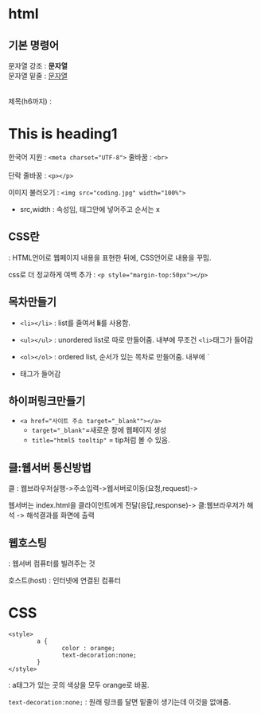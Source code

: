 # html

## 기본 명령어
문자열 강조 : <strong> 문자열 </strong>
<br>
문자열 밑줄 : <U> 문자열 </U>  
<br>

제목(h6까지) : <h1>This is heading1</h1> 

한국어 지원 : `<meta charset="UTF-8">` 
줄바꿈 : `<br>`  
<br>
단락 줄바꿈 : `<p></p>` 

이미지 불러오기 : `<img src="coding.jpg" width="100%">`
- src,width : 속성임, 태그안에 넣어주고 순서는 x

## CSS란
: HTML언어로 웹페이지 내용을 표현한 뒤에, CSS언어로 내용을 꾸밈.

css로 더 정교하게 여백 추가 : `<p style="margin-top:50px"></p>` 

## 목차만들기
- `<li></li>` : list를 줄여서 **li**를 사용함.

- `<ul></ul>` : unordered list로 따로 만들어줌. 내부에 무조건 `<li>`태그가 들어감

- `<ol></ol>` : ordered list, 순서가 있는 목차로 만들어줌. 내부에 `<li>태그가 들어감

## 하이퍼링크만들기
- `<a href="사이트 주소 target="_blank""></a>`
  - `target="_blank"`=새로운 창에 웹페이지 생성
  - `title="html5 tooltip"` = tip처럼 볼 수 있음.
  
## 클:웹서버 통신방법
클 : 웹브라우저실행->주소입력->웹서버로이동(요청,request)->


웹서버는 index.html을 클라이언트에게 전달(응답,response)-> 클:웹브라우저가 해석
-> 해석결과를 화면에 출력


## 웹호스팅
: 웹서버 컴퓨터를 빌려주는 것

호스트(host) : 인터넷에 연결된 컴퓨터

# CSS
```
<style>
        a {
               color : orange;
               text-decoration:none;
        }
</style>
```
: a태그가 있는 곳의 색상을 모두 orange로 바꿈.

`text-decoration:none;` : 원래 링크를 달면 밑줄이 생기는데 이것을 없애줌.